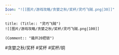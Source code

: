 ```yaml
---
Icon: "![[图片/游戏攻略/贪婪之秋/奖杯/灵巧飞贼.png|30]]"
---
```

```ad-common-bronze-trophy
title: (Title:: "灵巧飞贼")
![[图片/游戏攻略/贪婪之秋/奖杯/灵巧飞贼.png|100]]

(Comment:: "撬开20把锁")
```

#贪婪之秋/奖杯 #奖杯 #奖杯/铜

